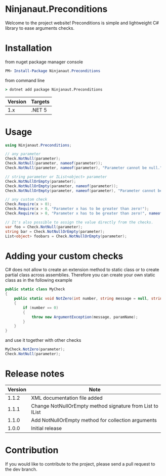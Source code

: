 # Ninjanaut.Preconditions

Welcome to the project website! Preconditions is simple and lightweight C# library to ease arguments checks.

# Installation

from nuget package manager console
```powershell
PM> Install-Package Ninjanaut.Preconditions
```
from command line
```cmd
> dotnet add package Ninjanaut.Preconditions
```

| Version | Targets |
|- |- |
| 1.x | .NET 5 |

# Usage

```csharp
using Ninjanaut.Preconditions;

// any parameter
Check.NotNull(parameter);
Check.NotNull(parameter, nameof(parameter));
Check.NotNull(parameter, nameof(parameter), "Parameter cannot be null.");

// string parameter or IList<object> parameter
Check.NotNullOrEmpty(parameter);
Check.NotNullOrEmpty(parameter, nameof(parameter));
Check.NotNullOrEmpty(parameter, nameof(parameter), "Parameter cannot be null or empty.");

// any custom check
Check.Require(x > 0);
Check.Require(x > 0, "Parameter x has to be greater than zero!");
Check.Require(x > 0, "Parameter x has to be greater than zero!", nameof(x));

// It's also possible to assign the value directly from the checks.
var foo = Check.NotNull(parameter);
string bar = Check.NotNullOrEmpty(parameter);
List<object> foobars = Check.NotNullOrEmpty(parameter);
```

# Adding your custom checks

C# does not allow to create an extension method to static class or to create partial class across assemblies.
Therefore you can create your own static class as in the following example

```csharp
public static class MyCheck
{
    public static void NotZero(int number, string message = null, string paramName = null)
    {
        if (number == 0)
        {
            throw new ArgumentException(message, paramName);
        }
    }
}
```

and use it together with other checks

```csharp
MyCheck.NotZero(parameter);
Check.NotNull(parameter);
```

# Release notes

| Version | Note |
|- |- |
| 1.1.2 | XML documentation file added |
| 1.1.1 | Change NotNullOrEmpty method signature from List to IList |
| 1.1.0 | Add NotNullOrEmpty method for collection arguments |
| 1.0.0 | Initial release |

# Contribution

If you would like to contribute to the project, please send a pull request to the dev branch.
